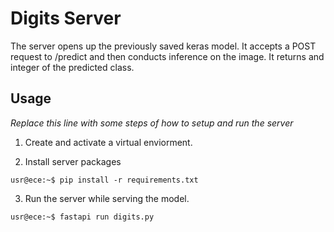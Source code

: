 # Digits Server

The server opens up the previously saved keras model. It accepts a POST request to /predict and then conducts inference on the image. It returns and integer of the predicted class.

## Usage

*Replace this line with some steps of how to setup and run the server*
1. Create and activate a virtual enviorment.

2. Install server packages

```console
usr@ece:~$ pip install -r requirements.txt
```
3. Run the server while serving the model.

```console
usr@ece:~$ fastapi run digits.py
```

